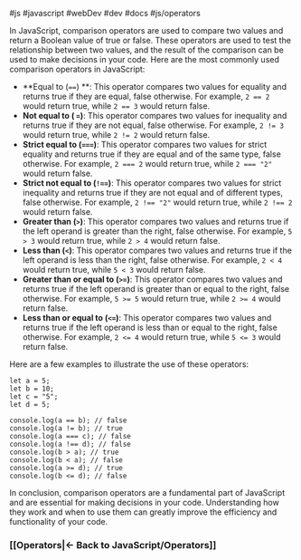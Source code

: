 #js #javascript #webDev #dev #docs #js/operators 

In JavaScript, comparison operators are used to compare two values and return a Boolean value of true or false. These operators are used to test the relationship between two values, and the result of the comparison can be used to make decisions in your code. Here are the most commonly used comparison operators in JavaScript:

- **Equal to (`==`) **: This operator compares two values for equality and returns true if they are equal, false otherwise. For example, `2 == 2` would return true, while `2 == 3` would return false.
- **Not equal to ( `=`)**: This operator compares two values for inequality and returns true if they are not equal, false otherwise. For example, `2 != 3` would return true, while `2 != 2` would return false.
- **Strict equal to (`===`)**: This operator compares two values for strict equality and returns true if they are equal and of the same type, false otherwise. For example, `2 === 2` would return true, while `2 === "2"` would return false.
- **Strict not equal to (`!==`)**: This operator compares two values for strict inequality and returns true if they are not equal and of different types, false otherwise. For example, `2 !== "2"` would return true, while `2 !== 2` would return false.
- **Greater than (`>`)**: This operator compares two values and returns true if the left operand is greater than the right, false otherwise. For example, `5 > 3` would return true, while `2 > 4` would return false.
- **Less than (`<`)**: This operator compares two values and returns true if the left operand is less than the right, false otherwise. For example, `2 < 4` would return true, while `5 < 3` would return false.
- **Greater than or equal to (`>=`)**: This operator compares two values and returns true if the left operand is greater than or equal to the right, false otherwise. For example, `5 >= 5` would return true, while `2 >= 4` would return false.
- **Less than or equal to (`<=`)**: This operator compares two values and returns true if the left operand is less than or equal to the right, false otherwise. For example, `2 <= 4` would return true, while `5 <= 3` would return false.

Here are a few examples to illustrate the use of these operators:

```
let a = 5;
let b = 10;
let c = "5";
let d = 5;

console.log(a == b); // false
console.log(a != b); // true
console.log(a === c); // false
console.log(a !== d); // false
console.log(b > a); // true
console.log(b < a); // false
console.log(a >= d); // true
console.log(b <= d); // false

```

In conclusion, comparison operators are a fundamental part of JavaScript and are essential for making decisions in your code. Understanding how they work and when to use them can greatly improve the efficiency and functionality of your code.


### [[Operators|<- Back to JavaScript/Operators]]